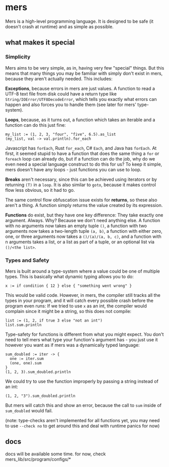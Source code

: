 # mers

Mers is a high-level programming language.
It is designed to be safe (it doesn't crash at runtime) and as simple as possible.

## what makes it special

### Simplicity

Mers aims to be very simple, as in, having very few "special" things.
But this means that many things you may be familiar with simply don't exist in mers,
because they aren't actually needed.
This includes:

**Exceptions**, because errors in mers are just values.
A function to read a UTF-8 text file from disk could have a return type like `String/IOError/UTF8DecodeError`,
which tells you exactly what errors can happen and also forces you to handle them (see later for mers' type-system).

**Loops**, because, as it turns out, a function which takes an iterable and a function can do this just fine:
```
my_list := (1, 2, 3, "four", "five", 6.5).as_list
(my_list, val -> val.println).for_each
```
Javascript has `forEach`, Rust `for_each`, C# `Each`, and Java has `forEach`.
At first, it seemed stupid to have a function that does the same thing a `for` or `foreach` loop can already do,
but if a function can do the job, why do we even need a special language construct to do this for us?
To keep it simple, mers doesn't have any loops - just functions you can use to loop.

**Breaks** aren't necessary, since this can be achieved using iterators or by returning `(T)` in a `loop`.
It is also similar to `goto`, because it makes control flow less obvious, so it had to go.

The same control flow obfuscation issue exists for **returns**, so these also aren't a thing.
A function simply returns the value created by its expression.

**Functions** do exist, but they have one key difference: They take exactly one argument. Always.
Why? Because we don't need anything else.
A function with no arguments now takes an empty tuple `()`,
a function with two arguments now takes a two-length tuple `(a, b)`,
a function with either zero, one, or three arguments now takes a `()/(a)/(a, b, c)`,
and a function with n arguments takes a list, or a list as part of a tuple, or an optional list via `()/<the list>`.

### Types and Safety

Mers is built around a type-system where a value could be one of multiple types.
This is basically what dynamic typing allows you to do:
```
x := if condition { 12 } else { "something went wrong" }
```
This would be valid code.
However, in mers, the compiler still tracks all the types in your program,
and it will catch every possible crash before the program even runs:
If we tried to use `x` as an int, the compiler would complain since it might be a string, so this does not compile:
```
list := (1, 2, if true 3 else "not an int")
list.sum.println
```

Type-safety for functions is different from what you might expect.
You don't need to tell mers what type your function's argument has - you just use it however you want as if mers was a dynamically typed language:
```
sum_doubled := iter -> {
  one := iter.sum
  (one, one).sum
}
(1, 2, 3).sum_doubled.println
```
We could try to use the function improperly by passing a string instead of an int:
```
(1, 2, "3").sum_doubled.println
```
But mers will catch this and show an error, because the call to `sum` inside of `sum_doubled` would fail.

(note: type-checks aren't implemented for all functions yet, you may need to use `--check no` to get around this and deal with runtime panics for now)

## docs

docs will be available some time. for now, check mers_lib/src/program/configs/*
